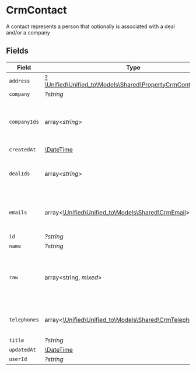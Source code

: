 # CrmContact

A contact represents a person that optionally is associated with a deal and/or a company


## Fields

| Field                                                                                                            | Type                                                                                                             | Required                                                                                                         | Description                                                                                                      |
| ---------------------------------------------------------------------------------------------------------------- | ---------------------------------------------------------------------------------------------------------------- | ---------------------------------------------------------------------------------------------------------------- | ---------------------------------------------------------------------------------------------------------------- |
| `address`                                                                                                        | [?\Unified\Unified_to\Models\Shared\PropertyCrmContactAddress](../../Models/Shared/PropertyCrmContactAddress.md) | :heavy_minus_sign:                                                                                               | N/A                                                                                                              |
| `company`                                                                                                        | *?string*                                                                                                        | :heavy_minus_sign:                                                                                               | N/A                                                                                                              |
| `companyIds`                                                                                                     | array<*string*>                                                                                                  | :heavy_minus_sign:                                                                                               | An array of company IDs associated with this contact                                                             |
| `createdAt`                                                                                                      | [\DateTime](https://www.php.net/manual/en/class.datetime.php)                                                    | :heavy_minus_sign:                                                                                               | N/A                                                                                                              |
| `dealIds`                                                                                                        | array<*string*>                                                                                                  | :heavy_minus_sign:                                                                                               | An array of deal IDs associated with this contact                                                                |
| `emails`                                                                                                         | array<[\Unified\Unified_to\Models\Shared\CrmEmail](../../Models/Shared/CrmEmail.md)>                             | :heavy_minus_sign:                                                                                               | An array of email addresses for this contact                                                                     |
| `id`                                                                                                             | *?string*                                                                                                        | :heavy_minus_sign:                                                                                               | N/A                                                                                                              |
| `name`                                                                                                           | *?string*                                                                                                        | :heavy_minus_sign:                                                                                               | N/A                                                                                                              |
| `raw`                                                                                                            | array<string, *mixed*>                                                                                           | :heavy_minus_sign:                                                                                               | The raw data returned by the integration for this contact                                                        |
| `telephones`                                                                                                     | array<[\Unified\Unified_to\Models\Shared\CrmTelephone](../../Models/Shared/CrmTelephone.md)>                     | :heavy_minus_sign:                                                                                               | An array of telephones for this contact                                                                          |
| `title`                                                                                                          | *?string*                                                                                                        | :heavy_minus_sign:                                                                                               | N/A                                                                                                              |
| `updatedAt`                                                                                                      | [\DateTime](https://www.php.net/manual/en/class.datetime.php)                                                    | :heavy_minus_sign:                                                                                               | N/A                                                                                                              |
| `userId`                                                                                                         | *?string*                                                                                                        | :heavy_minus_sign:                                                                                               | N/A                                                                                                              |